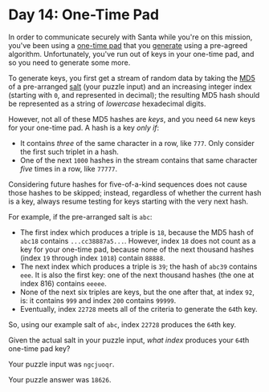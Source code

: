 # Day 14: One-Time Pad

In order to communicate securely with Santa while you're on this
mission, you've been using a [one-time
pad](https://en.wikipedia.org/wiki/One-time_pad) that you
[generate](https://en.wikipedia.org/wiki/Security_through_obscurity)
using a <span
title="This also happens to be the plot of World War II.">pre-agreed
algorithm</span>. Unfortunately, you've run out of keys in your one-time
pad, and so you need to generate some more.

To generate keys, you first get a stream of random data by taking the
[MD5](https://en.wikipedia.org/wiki/MD5) of a pre-arranged
[salt](https://en.wikipedia.org/wiki/Salt_(cryptography)) (your puzzle
input) and an increasing integer index (starting with `0`, and
represented in decimal); the resulting MD5 hash should be represented as
a string of *lowercase* hexadecimal digits.

However, not all of these MD5 hashes are *keys*, and you need `64` new
keys for your one-time pad. A hash is a key *only if*:

-   It contains *three* of the same character in a row, like `777`. Only
    consider the first such triplet in a hash.
-   One of the next `1000` hashes in the stream contains that same
    character *five* times in a row, like `77777`.

Considering future hashes for five-of-a-kind sequences does not cause
those hashes to be skipped; instead, regardless of whether the current
hash is a key, always resume testing for keys starting with the very
next hash.

For example, if the pre-arranged salt is `abc`:

-   The first index which produces a triple is `18`, because the MD5
    hash of `abc18` contains `...cc38887a5...`. However, index `18` does
    not count as a key for your one-time pad, because none of the next
    thousand hashes (index `19` through index `1018`) contain `88888`.
-   The next index which produces a triple is `39`; the hash of `abc39`
    contains `eee`. It is also the first key: one of the next thousand
    hashes (the one at index 816) contains `eeeee`.
-   None of the next six triples are keys, but the one after that, at
    index `92`, is: it contains `999` and index `200` contains `99999`.
-   Eventually, index `22728` meets all of the criteria to generate the
    `64`th key.

So, using our example salt of `abc`, index `22728` produces the `64`th
key.

Given the actual salt in your puzzle input, *what index* produces your
`64`th one-time pad key?

Your puzzle input was `ngcjuoqr`.

Your puzzle answer was `18626`.

